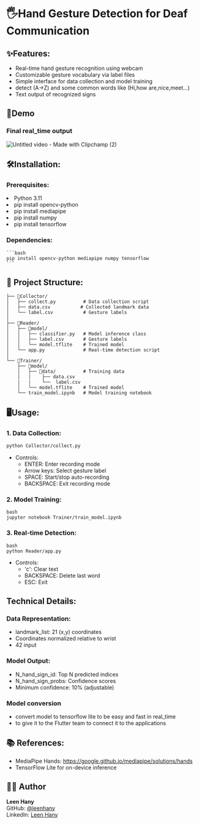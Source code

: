 #  🖐️Hand Gesture Detection for Deaf Communication

## ✨Features:
  - Real-time hand gesture recognition using webcam
  - Customizable gesture vocabulary via label files
  - Simple interface for data collection and model training
  - detect (A->Z) and some common words like (Hi,how are,nice,meet...)
  - Text output of recognized signs

## 🎥Demo
  ### Final real_time output
  
  ![Untitled video - Made with Clipchamp (2)](https://github.com/user-attachments/assets/80bc7164-0d44-40e3-84f4-b3c573915940)


## 🛠️Installation:
  ### Prerequisites:
   <li/>Python 3.11
    <li/>pip install opencv-python
    <li/>pip install mediapipe
    <li/>pip install numpy
    <li/>pip install tensorflow

  ### Dependencies:
  
    ```bash
    pip install opencv-python mediapipe numpy tensorflow
    ```

## 📁 Project Structure:

```
├── 📁Collector/
│   ├── collect.py          # Data collection script
│   ├── data.csv           # Collected landmark data
│   └── label.csv           # Gesture labels
│
├── 📁Reader/
│   ├── 📁model/
│   │   ├── classifier.py   # Model inference class
│   │   ├── label.csv       # Gesture labels
│   │   └── model.tflite    # Trained model
│   └── app.py              # Real-time detection script
│
└── 📁Trainer/
    ├── 📁model/
    │   ├── 📁data/          # Training data
    |   |    ├── data.csv
    |   |    └──  label.csv
    │   └── model.tflite    # Trained model
    └── train_model.ipynb   # Model training notebook
```

##  🖥️Usage:
### 1. Data Collection:
  ```bash
  python Collector/collect.py
  ```
  - Controls:
    - ENTER: Enter recording mode
    - Arrow keys: Select gesture label
    - SPACE: Start/stop auto-recording
    - BACKSPACE: Exit recording mode

### 2. Model Training:
  ```
  bash
  jupyter notebook Trainer/train_model.ipynb
  ```

### 3. Real-time Detection:
  ```
  bash
  python Reader/app.py
  ```
  - Controls:
    - 'c': Clear text
    - BACKSPACE: Delete last word
    - ESC: Exit

##  Technical Details:
### Data Representation:
  - landmark_list: 21 (x,y) coordinates
  - Coordinates normalized relative to wrist
  - 42 input 

### Model Output:
  - N_hand_sign_id: Top N predicted indices
  - N_hand_sign_probs: Confidence scores
  - Minimum confidence: 10% (adjustable)
    
### Model conversion
  - convert model to tensorflow lite to be easy and fast in real_time
  - to give it to the Flutter team to connect it to the applications

## 📚 References:
- MediaPipe Hands: https://google.github.io/mediapipe/solutions/hands
- TensorFlow Lite for on-device inference

  
## 👩‍💻 Author

**Leen Hany**  
GitHub: [@leenhany](https://github.com/leenhany)  
LinkedIn: [Leen Hany](https://www.linkedin.com/in/leen-hany-481850220/)

